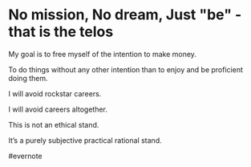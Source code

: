 # No mission, No dream, Just "be" - that is the telos

My goal is to free myself of the intention to make money.

To do things without any other intention than to enjoy and be proficient doing them.

I will avoid rockstar careers.

I will avoid careers altogether.

This is not an ethical stand.

It’s a purely subjective practical rational stand.

\#evernote


